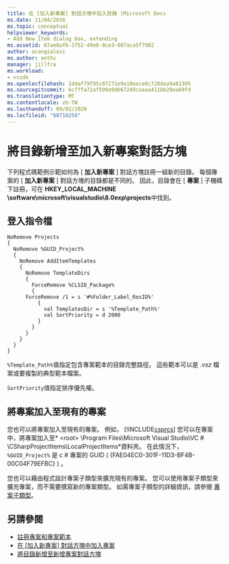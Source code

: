 ```yaml
---
title: 在 [加入新專案] 對話方塊中加入目錄 |Microsoft Docs
ms.date: 11/04/2016
ms.topic: conceptual
helpviewer_keywords:
- Add New Item dialog box, extending
ms.assetid: 67ae8af6-3752-49e8-8ce3-007aca5f7982
author: acangialosi
ms.author: anthc
manager: jillfra
ms.workload:
- vssdk
ms.openlocfilehash: 1d4af79f95c87271e9a10eece6c728daa9a81305
ms.sourcegitcommit: 6cfffa72af599a9d667249caaaa411bb28ea69fd
ms.translationtype: MT
ms.contentlocale: zh-TW
ms.lasthandoff: 09/02/2020
ms.locfileid: "80710258"
---
```

# <a name="add-directories-to-the-add-new-item-dialog-box"></a>將目錄新增至加入新專案對話方塊
下列程式碼範例示範如何為 [ **加入新專案** ] 對話方塊註冊一組新的目錄。 每個專案的 [ **加入新專案** ] 對話方塊的目錄都是不同的。 因此，目錄會在 [ **專案** ] 子機碼下註冊，可在 **HKEY_LOCAL_MACHINE \software\microsoft\visualstudio\8.0exp\projects**中找到。

## <a name="registry-script"></a>登入指令檔

```
NoRemove Projects
{
  NoRemove %GUID_Project%
  {
    NoRemove AddItemTemplates
    {
      NoRemove TemplateDirs
      {
        ForceRemove %CLSID_Package%
        {
      ForceRemove /1 = s '#%Folder_Label_ResID%'
          {
            val TemplatesDir = s '%Template_Path%'
            val SortPriority = d 2000
          }
        }
      }
    }
  }
}
```

 `%Template_Path%`值指定包含專案範本的目錄完整路徑。 這些範本可以是 *.vsz* 檔案或要複製的典型範本檔案。

 `SortPriority`值指定排序優先權。

## <a name="add-items-to-an-existing-project"></a>將專案加入至現有的專案
 您也可以將專案加入至現有的專案。 例如， [!INCLUDE[csprcs](../../data-tools/includes/csprcs_md.md)] 您可以在專案中，將專案加入至* \<root> \Program Files\Microsoft Visual Studio\VC # \CSharpProjectItems\LocalProjectItems*資料夾。 在此情況下， `%GUID_Project%` 是 c # 專案的 GUID ( {FAE04EC0-301F-11D3-BF4B-00C04F79EFBC} ) 。

 您也可以藉由程式設計專案子類型來擴充現有的專案。 您可以使用專案子類型來擴充專案，而不需要撰寫新的專案類型。 如需專案子類型的詳細資訊，請參閱 [專案子類型](../../extensibility/internals/project-subtypes.md)。

## <a name="see-also"></a>另請參閱
- [註冊專案和專案範本](../../extensibility/internals/registering-project-and-item-templates.md)
- [在 [加入新專案] 對話方塊中加入專案](../../extensibility/internals/adding-items-to-the-add-new-item-dialog-boxes.md)
- [將目錄新增至新增專案對話方塊](../../extensibility/internals/adding-directories-to-the-new-project-dialog-box.md)
